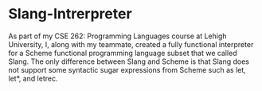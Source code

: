 # Slang-Intrerpreter

As part of my CSE 262: Programming Languages course at Lehigh University, I, along with my teammate, created a fully functional interpreter for a Scheme functional programming language subset that we called Slang. The only difference between Slang and Scheme is that Slang does not support some syntactic sugar expressions from Scheme such as let, let*, and letrec.
